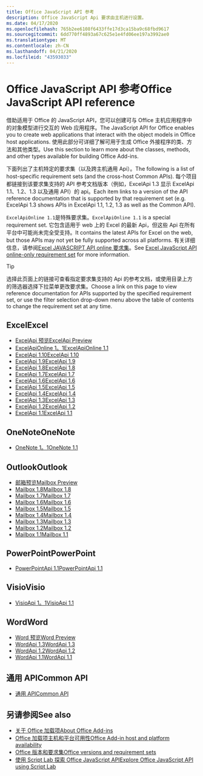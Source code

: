 ```yaml
---
title: Office JavaScript API 参考
description: Office JavaScript Api 要求由主机进行设置。
ms.date: 04/17/2020
ms.openlocfilehash: 765b2ee6108f6433ffe17d3ca15ba9c68fbd9617
ms.sourcegitcommit: 6dd770ff4893a67c625e1e4fd06ee197a3992ae0
ms.translationtype: MT
ms.contentlocale: zh-CN
ms.lasthandoff: 04/21/2020
ms.locfileid: "43593033"
---
```

# <a name="office-javascript-api-reference"></a><span data-ttu-id="4f9d1-103">Office JavaScript API 参考</span><span class="sxs-lookup"><span data-stu-id="4f9d1-103">Office JavaScript API reference</span></span>

<span data-ttu-id="4f9d1-104">借助适用于 Office 的 JavaScript API，您可以创建可与 Office 主机应用程序中的对象模型进行交互的 Web 应用程序。</span><span class="sxs-lookup"><span data-stu-id="4f9d1-104">The JavaScript API for Office enables you to create web applications that interact with the object models in Office host applications.</span></span> <span data-ttu-id="4f9d1-105">使用此部分可详细了解可用于生成 Office 外接程序的类、方法和其他类型。</span><span class="sxs-lookup"><span data-stu-id="4f9d1-105">Use this section to learn more about the classes, methods, and other types available for building Office Add-ins.</span></span>

<span data-ttu-id="4f9d1-106">下面列出了主机特定的要求集（以及跨主机通用 Api）。</span><span class="sxs-lookup"><span data-stu-id="4f9d1-106">The following is a list of host-specific requirement sets (and the cross-host Common APIs).</span></span> <span data-ttu-id="4f9d1-107">每个项目都链接到该要求集支持的 API 参考文档版本（例如，ExcelApi 1.3 显示 ExcelApi 1.1、1.2、1.3 以及通用 API）的 api。</span><span class="sxs-lookup"><span data-stu-id="4f9d1-107">Each item links to a version of the API reference documentation that is supported by that requirement set (e.g. ExcelApi 1.3 shows APIs in ExcelApi 1.1, 1.2, 1.3 as well as the Common API).</span></span>

<span data-ttu-id="4f9d1-108">`ExcelApiOnline 1.1`是特殊要求集。</span><span class="sxs-lookup"><span data-stu-id="4f9d1-108">`ExcelApiOnline 1.1` is a special requirement set.</span></span> <span data-ttu-id="4f9d1-109">它包含适用于 web 上的 Excel 的最新 Api，但这些 Api 在所有平台中可能尚未完全受支持。</span><span class="sxs-lookup"><span data-stu-id="4f9d1-109">It contains the latest APIs for Excel on the web, but those APIs may not yet be fully supported across all platforms.</span></span> <span data-ttu-id="4f9d1-110">有关详细信息，请参阅[Excel JAVASCRIPT API online 要求集](/office/dev/add-ins/reference/requirement-sets/excel-api-online-requirement-set)。</span><span class="sxs-lookup"><span data-stu-id="4f9d1-110">See [Excel JavaScript API online-only requirement set](/office/dev/add-ins/reference/requirement-sets/excel-api-online-requirement-set) for more information.</span></span>

> [!TIP]
> <span data-ttu-id="4f9d1-111">选择此页面上的链接可查看指定要求集支持的 Api 的参考文档，或使用目录上方的筛选器选择下拉菜单更改要求集。</span><span class="sxs-lookup"><span data-stu-id="4f9d1-111">Choose a link on this page to view reference documentation for APIs supported by the specified requirement set, or use the filter selection drop-down menu above the table of contents to change the requirement set at any time.</span></span>

## <a name="excel"></a><span data-ttu-id="4f9d1-112">Excel</span><span class="sxs-lookup"><span data-stu-id="4f9d1-112">Excel</span></span>

- [<span data-ttu-id="4f9d1-113">ExcelApi 预览</span><span class="sxs-lookup"><span data-stu-id="4f9d1-113">ExcelApi Preview</span></span>](/javascript/api/excel?view=excel-js-preview)
- [<span data-ttu-id="4f9d1-114">ExcelApiOnline 1。1</span><span class="sxs-lookup"><span data-stu-id="4f9d1-114">ExcelApiOnline 1.1</span></span>](/javascript/api/excel?view=excel-js-online)
- [<span data-ttu-id="4f9d1-115">ExcelApi 1.10</span><span class="sxs-lookup"><span data-stu-id="4f9d1-115">ExcelApi 1.10</span></span>](/javascript/api/excel?view=excel-js-1.10)
- [<span data-ttu-id="4f9d1-116">ExcelApi 1.9</span><span class="sxs-lookup"><span data-stu-id="4f9d1-116">ExcelApi 1.9</span></span>](/javascript/api/excel?view=excel-js-1.9)
- [<span data-ttu-id="4f9d1-117">ExcelApi 1.8</span><span class="sxs-lookup"><span data-stu-id="4f9d1-117">ExcelApi 1.8</span></span>](/javascript/api/excel?view=excel-js-1.8)
- [<span data-ttu-id="4f9d1-118">ExcelApi 1.7</span><span class="sxs-lookup"><span data-stu-id="4f9d1-118">ExcelApi 1.7</span></span>](/javascript/api/excel?view=excel-js-1.7)
- [<span data-ttu-id="4f9d1-119">ExcelApi 1.6</span><span class="sxs-lookup"><span data-stu-id="4f9d1-119">ExcelApi 1.6</span></span>](/javascript/api/excel?view=excel-js-1.6)
- [<span data-ttu-id="4f9d1-120">ExcelApi 1.5</span><span class="sxs-lookup"><span data-stu-id="4f9d1-120">ExcelApi 1.5</span></span>](/javascript/api/excel?view=excel-js-1.5)
- [<span data-ttu-id="4f9d1-121">ExcelApi 1.4</span><span class="sxs-lookup"><span data-stu-id="4f9d1-121">ExcelApi 1.4</span></span>](/javascript/api/excel?view=excel-js-1.4)
- [<span data-ttu-id="4f9d1-122">ExcelApi 1.3</span><span class="sxs-lookup"><span data-stu-id="4f9d1-122">ExcelApi 1.3</span></span>](/javascript/api/excel?view=excel-js-1.3)
- [<span data-ttu-id="4f9d1-123">ExcelApi 1.2</span><span class="sxs-lookup"><span data-stu-id="4f9d1-123">ExcelApi 1.2</span></span>](/javascript/api/excel?view=excel-js-1.2)
- [<span data-ttu-id="4f9d1-124">ExcelApi 1.1</span><span class="sxs-lookup"><span data-stu-id="4f9d1-124">ExcelApi 1.1</span></span>](/javascript/api/excel?view=excel-js-1.1)

## <a name="onenote"></a><span data-ttu-id="4f9d1-125">OneNote</span><span class="sxs-lookup"><span data-stu-id="4f9d1-125">OneNote</span></span>

- [<span data-ttu-id="4f9d1-126">OneNote 1。1</span><span class="sxs-lookup"><span data-stu-id="4f9d1-126">OneNote 1.1</span></span>](/javascript/api/onenote?view=onenote-js-1.1)

## <a name="outlook"></a><span data-ttu-id="4f9d1-127">Outlook</span><span class="sxs-lookup"><span data-stu-id="4f9d1-127">Outlook</span></span>

- [<span data-ttu-id="4f9d1-128">邮箱预览</span><span class="sxs-lookup"><span data-stu-id="4f9d1-128">Mailbox Preview</span></span>](/javascript/api/outlook?view=outlook-js-preview)
- [<span data-ttu-id="4f9d1-129">Mailbox 1.8</span><span class="sxs-lookup"><span data-stu-id="4f9d1-129">Mailbox 1.8</span></span>](/javascript/api/outlook?view=outlook-js-1.8)
- [<span data-ttu-id="4f9d1-130">Mailbox 1.7</span><span class="sxs-lookup"><span data-stu-id="4f9d1-130">Mailbox 1.7</span></span>](/javascript/api/outlook?view=outlook-js-1.7)
- [<span data-ttu-id="4f9d1-131">Mailbox 1.6</span><span class="sxs-lookup"><span data-stu-id="4f9d1-131">Mailbox 1.6</span></span>](/javascript/api/outlook?view=outlook-js-1.6)
- [<span data-ttu-id="4f9d1-132">Mailbox 1.5</span><span class="sxs-lookup"><span data-stu-id="4f9d1-132">Mailbox 1.5</span></span>](/javascript/api/outlook?view=outlook-js-1.5)
- [<span data-ttu-id="4f9d1-133">Mailbox 1.4</span><span class="sxs-lookup"><span data-stu-id="4f9d1-133">Mailbox 1.4</span></span>](/javascript/api/outlook?view=outlook-js-1.4)
- [<span data-ttu-id="4f9d1-134">Mailbox 1.3</span><span class="sxs-lookup"><span data-stu-id="4f9d1-134">Mailbox 1.3</span></span>](/javascript/api/outlook?view=outlook-js-1.3)
- [<span data-ttu-id="4f9d1-135">Mailbox 1.2</span><span class="sxs-lookup"><span data-stu-id="4f9d1-135">Mailbox 1.2</span></span>](/javascript/api/outlook?view=outlook-js-1.2)
- [<span data-ttu-id="4f9d1-136">Mailbox 1.1</span><span class="sxs-lookup"><span data-stu-id="4f9d1-136">Mailbox 1.1</span></span>](/javascript/api/outlook?view=outlook-js-1.1)

## <a name="powerpoint"></a><span data-ttu-id="4f9d1-137">PowerPoint</span><span class="sxs-lookup"><span data-stu-id="4f9d1-137">PowerPoint</span></span>

- [<span data-ttu-id="4f9d1-138">PowerPointApi 1.1</span><span class="sxs-lookup"><span data-stu-id="4f9d1-138">PowerPointApi 1.1</span></span>](/javascript/api/powerpoint?view=powerpoint-js-1.1)

## <a name="visio"></a><span data-ttu-id="4f9d1-139">Visio</span><span class="sxs-lookup"><span data-stu-id="4f9d1-139">Visio</span></span>

- [<span data-ttu-id="4f9d1-140">VisioApi 1。1</span><span class="sxs-lookup"><span data-stu-id="4f9d1-140">VisioApi 1.1</span></span>](/javascript/api/visio?view=visio-js-1.1)

## <a name="word"></a><span data-ttu-id="4f9d1-141">Word</span><span class="sxs-lookup"><span data-stu-id="4f9d1-141">Word</span></span>

- [<span data-ttu-id="4f9d1-142">Word 预览</span><span class="sxs-lookup"><span data-stu-id="4f9d1-142">Word Preview</span></span>](/javascript/api/word?view=word-js-preview)
- [<span data-ttu-id="4f9d1-143">WordApi 1.3</span><span class="sxs-lookup"><span data-stu-id="4f9d1-143">WordApi 1.3</span></span>](/javascript/api/word?view=word-js-1.3)
- [<span data-ttu-id="4f9d1-144">WordApi 1.2</span><span class="sxs-lookup"><span data-stu-id="4f9d1-144">WordApi 1.2</span></span>](/javascript/api/word?view=word-js-1.2)
- [<span data-ttu-id="4f9d1-145">WordApi 1.1</span><span class="sxs-lookup"><span data-stu-id="4f9d1-145">WordApi 1.1</span></span>](/javascript/api/word?view=word-js-1.1)

## <a name="common-api"></a><span data-ttu-id="4f9d1-146">通用 API</span><span class="sxs-lookup"><span data-stu-id="4f9d1-146">Common API</span></span>

- [<span data-ttu-id="4f9d1-147">通用 API</span><span class="sxs-lookup"><span data-stu-id="4f9d1-147">Common API</span></span>](/javascript/api/office?view=common-js)

## <a name="see-also"></a><span data-ttu-id="4f9d1-148">另请参阅</span><span class="sxs-lookup"><span data-stu-id="4f9d1-148">See also</span></span>

- [<span data-ttu-id="4f9d1-149">关于 Office 加载项</span><span class="sxs-lookup"><span data-stu-id="4f9d1-149">About Office Add-ins</span></span>](/office/dev/add-ins/overview)
- [<span data-ttu-id="4f9d1-150">Office 加载项主机和平台可用性</span><span class="sxs-lookup"><span data-stu-id="4f9d1-150">Office Add-in host and platform availability</span></span>](/office/dev/add-ins/overview/office-add-in-availability)
- [<span data-ttu-id="4f9d1-151">Office 版本和要求集</span><span class="sxs-lookup"><span data-stu-id="4f9d1-151">Office versions and requirement sets</span></span>](/office/dev/add-ins/develop/office-versions-and-requirement-sets)
- [<span data-ttu-id="4f9d1-152">使用 Script Lab 探索 Office JavaScript API</span><span class="sxs-lookup"><span data-stu-id="4f9d1-152">Explore Office JavaScript API using Script Lab</span></span>](/office/dev/add-ins/overview/explore-with-script-lab)
